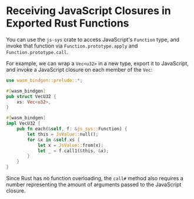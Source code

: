 # Receiving JavaScript Closures in Exported Rust Functions

You can use the `js-sys` crate to access JavaScript's `Function` type, and
invoke that function via `Function.prototype.apply` and
`Function.prototype.call`.

For example, we can wrap a `Vec<u32>` in a new type, export it to JavaScript,
and invoke a JavaScript closure on each member of the `Vec`:

```rust
use wasm_bindgen::prelude::*;

#[wasm_bindgen]
pub struct VecU32 {
    xs: Vec<u32>,
}

#[wasm_bindgen]
impl VecU32 {
    pub fn each(&self, f: &js_sys::Function) {
        let this = JsValue::null();
        for &x in &self.xs {
            let x = JsValue::from(x);
            let _ = f.call1(&this, &x);
        }
    }
}
```

Since Rust has no function overloading, the `call#` method also requires a
number representing the amount of arguments passed to the JavaScript closure.
